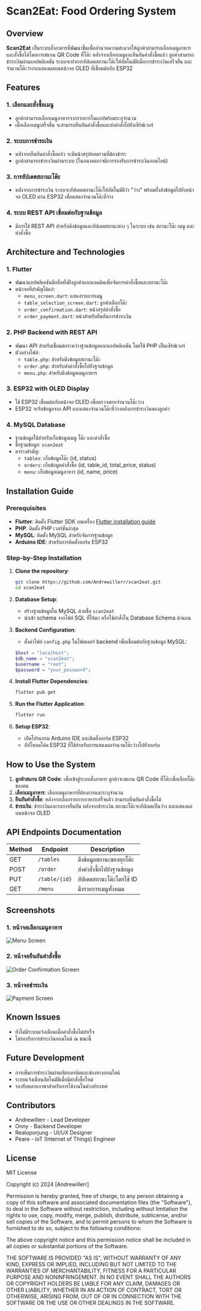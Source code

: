 # Scan2Eat: Food Ordering System

## Overview
**Scan2Eat** เป็นระบบสั่งอาหารที่พัฒนาขึ้นเพื่ออำนวยความสะดวกให้ลูกค้าสามารถเลือกเมนูอาหารและสั่งซื้อได้โดยการสแกน QR Code ที่โต๊ะ หลังจากเลือกเมนูและยืนยันคำสั่งซื้อแล้ว ลูกค้าสามารถชำระเงินผ่านแอปพลิเคชัน ระบบจะทำการอัปเดตสถานะโต๊ะให้อัตโนมัติเมื่อการชำระเงินเสร็จสิ้น และจำนวนโต๊ะว่างจะแสดงผลบนหน้าจอ OLED ที่เชื่อมต่อกับ ESP32

## Features
### 1. เลือกและสั่งซื้อเมนู
- ลูกค้าสามารถเลือกเมนูอาหารจากรายการในแอปพร้อมระบุจำนวน
- เมื่อเลือกเมนูเสร็จสิ้น จะสามารถยืนยันคำสั่งซื้อและส่งคำสั่งไปยังเซิร์ฟเวอร์

### 2. ระบบการชำระเงิน
- หลังจากยืนยันคำสั่งซื้อแล้ว จะมีหน้าสรุปยอดรวมที่ต้องชำระ
- ลูกค้าสามารถชำระเงินผ่านระบบ (ในอนาคตอาจมีการรองรับการชำระเงินออนไลน์)

### 3. การอัปเดตสถานะโต๊ะ
- หลังจากการชำระเงิน ระบบจะอัปเดตสถานะโต๊ะให้อัตโนมัติว่า "ว่าง" พร้อมทั้งส่งข้อมูลไปยังหน้าจอ OLED ผ่าน ESP32 เพื่อแสดงจำนวนโต๊ะที่ว่าง

### 4. ระบบ REST API เชื่อมต่อกับฐานข้อมูล
- มีการใช้ REST API สำหรับดึงข้อมูลและอัปเดตสถานะต่าง ๆ ในระบบ เช่น สถานะโต๊ะ เมนู และคำสั่งซื้อ

## Architecture and Technologies
### **1. Flutter**
- พัฒนาแอปพลิเคชันมือถือทั้งฝั่งลูกค้าและแอดมินเพื่อจัดการคำสั่งซื้อและสถานะโต๊ะ
- หน้าจอที่สำคัญได้แก่:
  - `menu_screen.dart`: แสดงรายการเมนู
  - `table_selection_screen.dart`: ลูกค้าเลือกโต๊ะ
  - `order_confirmation.dart`: หน้าสรุปคำสั่งซื้อ
  - `order_payment.dart`: หน้าสำหรับยืนยันการชำระเงิน

### **2. PHP Backend with REST API**
- พัฒนา API สำหรับเชื่อมต่อระหว่างฐานข้อมูลและแอปพลิเคชัน โดยใช้ PHP เป็นเซิร์ฟเวอร์
- ตัวอย่างไฟล์:
  - `table.php`: สำหรับดึงข้อมูลสถานะโต๊ะ
  - `order.php`: สำหรับส่งคำสั่งซื้อไปยังฐานข้อมูล
  - `menu.php`: สำหรับดึงข้อมูลเมนูอาหาร

### **3. ESP32 with OLED Display**
- ใช้ ESP32 เชื่อมต่อกับหน้าจอ OLED เพื่อตรวจสอบจำนวนโต๊ะว่าง
- ESP32 จะรับข้อมูลจาก API และแสดงจำนวนโต๊ะที่ว่างหลังการชำระเงินของลูกค้า

### **4. MySQL Database**
- ฐานข้อมูลใช้สำหรับเก็บข้อมูลเมนู โต๊ะ และคำสั่งซื้อ
- ชื่อฐานข้อมูล: `scan2eat`
- ตารางสำคัญ:
  - `tables`: เก็บข้อมูลโต๊ะ (id, status)
  - `orders`: เก็บข้อมูลคำสั่งซื้อ (id, table_id, total_price, status)
  - `menu`: เก็บข้อมูลเมนูอาหาร (id, name, price)

## Installation Guide

### Prerequisites
- **Flutter**: ติดตั้ง Flutter SDK บนเครื่อง [Flutter installation guide](https://docs.flutter.dev/get-started/install)
- **PHP**: ติดตั้ง PHP เวอร์ชันล่าสุด
- **MySQL**: ติดตั้ง MySQL สำหรับจัดการฐานข้อมูล
- **Arduino IDE**: สำหรับการติดตั้งบอร์ด ESP32

### Step-by-Step Installation

1. **Clone the repository**:
    ```bash
    git clone https://github.com/Andrewillerr/scan2eat.git
    cd scan2eat
    ```

2. **Database Setup**:
   - สร้างฐานข้อมูลใน MySQL ด้วยชื่อ `scan2eat`
   - นำเข้า schema จากไฟล์ SQL ที่ให้มา หรือใช้คำสั่งใน Database Schema ด้านบน

3. **Backend Configuration**:
   - ตั้งค่าไฟล์ `config.php` ในโฟลเดอร์ backend เพื่อเชื่อมต่อกับฐานข้อมูล MySQL:
    ```php
    $host = "localhost";
    $db_name = "scan2eat";
    $username = "root";
    $password = "your_password";
    ```

4. **Install Flutter Dependencies**:
    ```bash
    flutter pub get
    ```

5. **Run the Flutter Application**:
    ```bash
    flutter run
    ```

6. **Setup ESP32**:
   - เปิดโปรแกรม Arduino IDE และติดตั้งบอร์ด ESP32
   - อัปโหลดโค้ด ESP32 ที่ใช้สำหรับการแสดงผลจำนวนโต๊ะว่างไปยังบอร์ด

## How to Use the System
1. **ลูกค้าสแกน QR Code**: เพื่อเข้าสู่ระบบสั่งอาหาร ลูกค้าจะสแกน QR Code ที่โต๊ะเพื่อเลือกโต๊ะของตน
2. **เลือกเมนูอาหาร**: เลือกเมนูอาหารที่ต้องการและระบุจำนวน
3. **ยืนยันคำสั่งซื้อ**: หลังจากเลือกรายการอาหารเสร็จแล้ว สามารถยืนยันคำสั่งซื้อได้
4. **ชำระเงิน**: ชำระเงินและรอการยืนยัน หลังจากชำระเงิน สถานะโต๊ะจะอัปเดตเป็นว่าง และแสดงผลบนหน้าจอ OLED

## API Endpoints Documentation

| Method | Endpoint         | Description                        |
|--------|------------------|------------------------------------|
| GET    | `/tables`         | ดึงข้อมูลสถานะของทุกโต๊ะ          |
| POST   | `/order`          | ส่งคำสั่งซื้อไปยังฐานข้อมูล       |
| PUT    | `/table/{id}`     | อัปเดตสถานะโต๊ะโดยใช้ ID         |
| GET    | `/menu`           | ดึงรายการเมนูทั้งหมด             |

## Screenshots
### 1. หน้าจอเลือกเมนูอาหาร
![Menu Screen](screenshots/menu_screen.png)

### 2. หน้าจอยืนยันคำสั่งซื้อ
![Order Confirmation Screen](screenshots/order_confirmation.png)

### 3. หน้าจอชำระเงิน
![Payment Screen](screenshots/payment_screen.png)

## Known Issues
- ยังไม่มีระบบแจ้งเตือนเมื่อคำสั่งซื้อไม่สำเร็จ
- ไม่รองรับการชำระเงินออนไลน์ ณ ขณะนี้

## Future Development
- การเพิ่มการชำระเงินผ่านบัตรเครดิตและช่องทางออนไลน์
- ระบบแจ้งเตือนอัตโนมัติเมื่อมีคำสั่งซื้อใหม่
- รองรับหลายภาษาสำหรับการใช้งานในต่างประเทศ

## Contributors
- Andrewillerr - Lead Developer
- Onny - Backend Developer
- Realoporjung - UI/UX Designer
- Peare - IoT (Internet of Things) Engineer

## License
MIT License

Copyright (c) 2024 [Andrewillerr]

Permission is hereby granted, free of charge, to any person obtaining a copy
of this software and associated documentation files (the "Software"), to deal
in the Software without restriction, including without limitation the rights
to use, copy, modify, merge, publish, distribute, sublicense, and/or sell
copies of the Software, and to permit persons to whom the Software is
furnished to do so, subject to the following conditions:

The above copyright notice and this permission notice shall be included in all
copies or substantial portions of the Software.

THE SOFTWARE IS PROVIDED "AS IS", WITHOUT WARRANTY OF ANY KIND, EXPRESS OR
IMPLIED, INCLUDING BUT NOT LIMITED TO THE WARRANTIES OF MERCHANTABILITY,
FITNESS FOR A PARTICULAR PURPOSE AND NONINFRINGEMENT. IN NO EVENT SHALL THE
AUTHORS OR COPYRIGHT HOLDERS BE LIABLE FOR ANY CLAIM, DAMAGES OR OTHER
LIABILITY, WHETHER IN AN ACTION OF CONTRACT, TORT OR OTHERWISE, ARISING FROM,
OUT OF OR IN CONNECTION WITH THE SOFTWARE OR THE USE OR OTHER DEALINGS IN THE
SOFTWARE.

